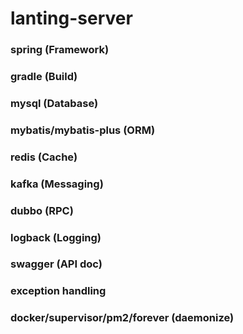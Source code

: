 # lanting-server

### spring (Framework)

### gradle (Build)

### mysql (Database)

### mybatis/mybatis-plus (ORM)

### redis (Cache)

### kafka (Messaging)

### dubbo (RPC)

### logback (Logging)

### swagger (API doc)

### exception handling

### docker/supervisor/pm2/forever (daemonize)
